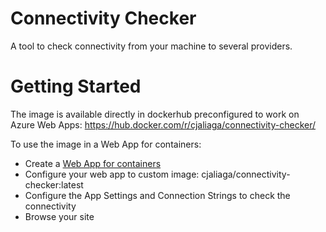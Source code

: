 # Connectivity Checker
A tool to check connectivity from your machine to several providers. 

# Getting Started
The image is available directly in dockerhub preconfigured to work on Azure Web Apps: https://hub.docker.com/r/cjaliaga/connectivity-checker/

To use the image in a Web App for containers:

- Create a [Web App for containers](https://portal.azure.com/#create/microsoft.appsvclinux)  
- Configure your web app to custom image: cjaliaga/connectivity-checker:latest
- Configure the App Settings and Connection Strings to check the connectivity
- Browse your site

